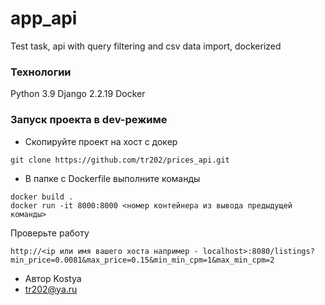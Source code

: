 # app_api
Test task, api with query filtering and csv data import, dockerized
### Технологии
Python 3.9
Django 2.2.19
Docker
### Запуск проекта в dev-режиме
- Скопируйте проект на хост с докер 
```
git clone https://github.com/tr202/prices_api.git
```
- В папке с Dockerfile выполните команды
```
docker build .
docker run -it 8000:8000 <номер контейнера из вывода предыдущей команды>
``` 
Проверьте работу
```
http://<ip или имя вашего хоста например - localhost>:8080/listings?min_price=0.0081&max_price=0.15&min_min_cpm=1&max_min_cpm=2
```
- Автор Kostya
- tr202@ya.ru
